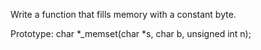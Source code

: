 Write a function that fills memory with a constant byte.



Prototype: char *_memset(char *s, char b, unsigned int n);
